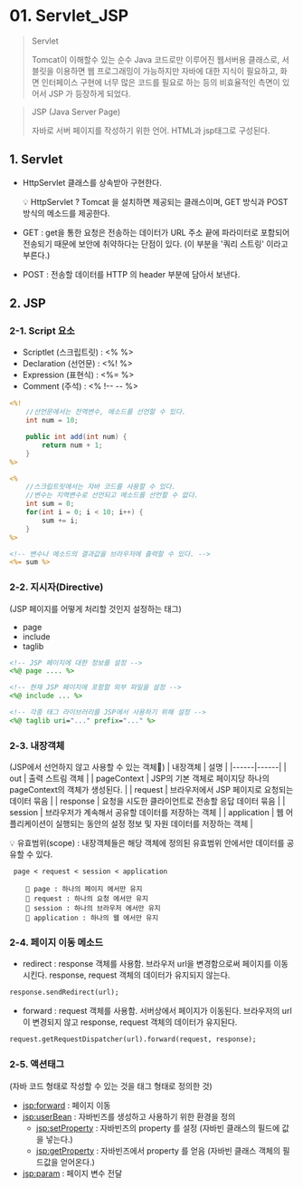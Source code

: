 # 01. Servlet_JSP

> Servlet
>
> Tomcat이 이해할수 있는 순수 Java 코드로만 이루어진 웹서버용 클래스로,
> 서블릿을 이용하면 웹 프로그래밍이 가능하지만 자바에 대한 지식이 필요하고,
> 화면 인터페이스 구현에 너무 많은 코드를 필요로 하는 등의 비효율적인 측면이
> 있어서 JSP 가 등장하게 되었다.

> JSP (Java Server Page)
>
> 자바로 서버 페이지를 작성하기 위한 언어.
> HTML과 jsp태그로 구성된다.

## 1. Servlet

- HttpServlet 클래스를 상속받아 구현한다.

  💡 HttpServlet ? Tomcat 을 설치하면 제공되는 클래스이며, GET 방식과 POST 방식의 메소드를 제공한다.

- GET : get을 통한 요청은 전송하는 데이터가 URL 주소 끝에 파라미터로 포함되어 전송되기 때문에 보안에 취약하다는 단점이 있다. (이 부분을 '쿼리 스트링' 이라고 부른다.)

- POST : 전송할 데이터를 HTTP 의 header 부분에 담아서 보낸다.

## 2. JSP

### 2-1. Script 요소

- Scriptlet (스크립트릿) : <% %>
- Declaration (선언문) : <%! %>
- Expression (표현식) : <%= %>
- Comment (주석) : <% !-- -- %>

```JSP
<%!
    //선언문에서는 전역변수, 메소드를 선언할 수 있다.
    int num = 10;

    public int add(int num) {
        return num + 1;
    }
%>
```

```JSP
<%
    //스크립트릿에서는 자바 코드를 사용할 수 있다.
    //변수는 지역변수로 선언되고 메소드를 선언할 수 없다.
    int sum = 0;
    for(int i = 0; i < 10; i++) {
        sum += i;
    }
%>
```

```JSP
<!-- 변수나 메소드의 결과값을 브라우저에 출력할 수 있다. -->
<%= sum %>
```

### 2-2. 지시자(Directive)

(JSP 페이지를 어떻게 처리할 것인지 설정하는 태그)

- page
- include
- taglib

```JSP
<!-- JSP 페이지에 대한 정보를 설정 -->
<%@ page .... %>

<!-- 현재 JSP 페이지에 포함할 외부 파일을 설정 -->
<%@ include ... %>

<!-- 각종 태그 라이브러리를 JSP에서 사용하기 위해 설정 -->
<%@ taglib uri="..." prefix="..." %>
```

### 2-3. 내장객체

(JSP에서 선언하지 않고 사용할 수 있는 객체)
| 내장객체 | 설명 |
|------|------|
| out | 출력 스트림 객체 |
| pageContext | JSP의 기본 객체로 페이지당 하나의 pageContext의 객체가 생성된다. |
| request | 브라우저에서 JSP 페이지로 요청되는 데이터 묶음 |
| response | 요청을 시도한 클라이언트로 전송할 응답 데이터 묶음 |
| session | 브라우저가 계속해서 공유할 데이터를 저장하는 객체 |
| application | 웹 어플리케이션이 실행되는 동안의 설정 정보 및 자원 데이터를 저장하는 객체 |

💡 유효범위(scope) : 내장객체들은 해당 객체에 정의된 유효범위 안에서만 데이터를 공유할 수 있다.

```
 page < request < session < application

    🍙 page : 하나의 페이지 에서만 유지
    🍙 request : 하나의 요청 에서만 유지
    🍙 session : 하나의 브라우저 에서만 유지
    🍙 application : 하나의 웹 에서만 유지

```

### 2-4. 페이지 이동 메소드

- redirect : response 객체를 사용함. 브라우저 url을 변경함으로써 페이지를 이동시킨다. response, request 객체의 데이터가 유지되지 않는다.

```JSP
response.sendRedirect(url);
```

- forward : request 객체를 사용함. 서버상에서 페이지가 이동된다. 브라우저의 url 이 변경되지 않고 response, request 객체의 데이터가 유지된다.

```JSP
request.getRequestDispatcher(url).forward(request, response);
```

### 2-5. 액션태그

(자바 코드 형태로 작성할 수 있는 것을 태그 형태로 정의한 것)

- <jsp:forward> : 페이지 이동
- <jsp:userBean> : 자바빈즈를 생성하고 사용하기 위한 환경을 정의
  - <jsp:setProperty> : 자바빈즈의 property 를 설정 (자바빈 클래스의 필드에 값을 넣는다.)
  - <jsp:getProperty> : 자바빈즈에서 property 를 얻음 (자바빈 클래스 객체의 필드값을 얻어온다.)
- <jsp:param> : 페이지 변수 전달


